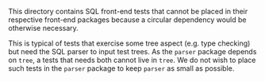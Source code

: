 This directory contains SQL front-end tests that cannot be placed in
their respective front-end packages because a circular dependency
would be otherwise necessary.

This is typical of tests that exercise some tree aspect (e.g. type
checking) but need the SQL parser to input test trees. As the `parser`
package depends on `tree`, a tests that needs both cannot live in
`tree`. We do not wish to place such tests in the `parser` package to
keep `parser` as small as possible.
